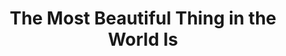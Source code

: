 ---
title: "The Most Beautiful Thing in the World Is"
url: /cincinnati/the-most-beautiful-thing-in-the-world-is/
shop: clothes
---